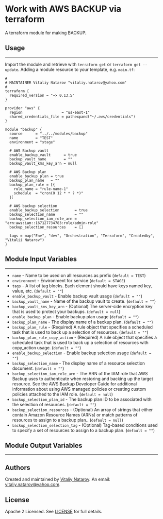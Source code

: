# Work with AWS BACKUP via terraform

A terraform module for making BACKUP.


## Usage
----------------------
Import the module and retrieve with ```terraform get``` or ```terraform get --update```. Adding a module resource to your template, e.g. `main.tf`:

```
#
# MAINTAINER Vitaliy Natarov "vitaliy.natarov@yahoo.com"
#
terraform {
  required_version = "~> 0.13.5"
}

provider "aws" {
  region                  = "us-east-1"
  shared_credentials_file = pathexpand("~/.aws/credentials")
}

module "backup" {
  source      = "../../modules/backup"
  name        = "TEST"
  environment = "stage"

  # AWS Backup vault
  enable_backup_vault      = true
  backup_vault_name        = ""
  backup_vault_kms_key_arn = null

  # AWS Backup plan
  enable_backup_plan = true
  backup_plan_name   = ""
  backup_plan_rule = [{
    rule_name = "rule-name-1"
    schedule  = "cron(0 12 * * ? *)"
  }]

  # AWS backup selection
  enable_backup_selection       = true
  backup_selection_name         = ""
  backup_selection_iam_role_arn = "arn:aws:iam::167127734783:role/admin-role"
  backup_selection_resources    = []

  tags = map("Env", "dev", "Orchestration", "Terraform", "Createdby", "Vitalii Natarov")
}
```

## Module Input Variables
----------------------
- `name` - Name to be used on all resources as prefix (`default = TEST`)
- `environment` - Environment for service (`default = STAGE`)
- `tags` - A list of tag blocks. Each element should have keys named key, value, etc. (`default = ""`)
- `enable_backup_vault` - Enable backup vault usage (`default = ""`)
- `backup_vault_name` - Name of the backup vault to create. (`default = ""`)
- `backup_vault_kms_key_arn` - (Optional) The server-side encryption key that is used to protect your backups. (`default = null`)
- `enable_backup_plan` - Enable backup plan usage (`default = ""`)
- `backup_plan_name` - The display name of a backup plan. (`default = ""`)
- `backup_plan_rule` - (Required) A rule object that specifies a scheduled task that is used to back up a selection of resources. (`default = ""`)
- `backup_plan_rule_copy_action` - (Required) A rule object that specifies a scheduled task that is used to back up a selection of resources with copy_action usage. (`default = ""`)
- `enable_backup_selection` - Enable backup selection usage (`default = ""`)
- `backup_selection_name` - The display name of a resource selection document. (`default = ""`)
- `backup_selection_iam_role_arn` - The ARN of the IAM role that AWS Backup uses to authenticate when restoring and backing up the target resource. See the AWS Backup Developer Guide for additional information about using AWS managed policies or creating custom policies attached to the IAM role. (`default = null`)
- `backup_selection_plan_id` - The backup plan ID to be associated with the selection of resources. (`default = ""`)
- `backup_selection_resources` - (Optional) An array of strings that either contain Amazon Resource Names (ARNs) or match patterns of resources to assign to a backup plan.. (`default = null`)
- `backup_selection_selection_tag` - (Optional) Tag-based conditions used to specify a set of resources to assign to a backup plan. (`default = ""`)

## Module Output Variables
----------------------


## Authors

Created and maintained by [Vitaliy Natarov](https://github.com/SebastianUA). An email: [vitaliy.natarov@yahoo.com](vitaliy.natarov@yahoo.com).

## License

Apache 2 Licensed. See [LICENSE](https://github.com/SebastianUA/terraform/blob/master/LICENSE) for full details.
